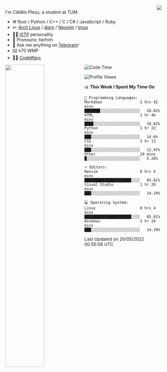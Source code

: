 <!--![](https://github.com/Catalinhimself/Catalinhimself/blob/main/Sakura_Nene_CPP.jpg)-->

<a href="https://github.com/RaoHai/RaoHai/actions">
<img align="right" src="https://github-readme-stats.vercel.app/api/wakatime?username=catalinhimself&theme=calm&layout=compact&langs_count=20" />
</a>
 
I'm Cătălin Pleșu, a student at TUM.

-   :hammer_and_pick: Rust / Python / C++ / C / C# / JavaScript / Ruby 
-   :pencil2: [Arch Linux](https://wiki.archlinux.org/title/Arch_Linux) / [dwm](https://dwm.suckless.org/) / [Neovim](https://neovim.io/) / [tmux](https://github.com/tmux/tmux/wiki)
-   :man_scientist: [ISTP](https://www.16personalities.com/istp-personality) personality
-   :man: Pronouns: he/him
-   :thought_balloon: Ask me anything on [Telegram](https://t.me/catalinplesu)!
-   ⌨️ ≈70 WMP
-   👨‍💻 [CodeWars](https://www.codewars.com/users/Catalinhimself)

[<img align="left" width="50%" src="https://github-readme-stats-ouuan.vercel.app/api?username=catalinplesu&theme=calm&show_icons=true">](https://metrics.lecoq.io/catalinplesu#gh-dark-mode-only)
 
<!--START_SECTION:waka-->
![Code Time](http://img.shields.io/badge/Code%20Time-0%20secs-blue)

![Profile Views](http://img.shields.io/badge/Profile%20Views-10-blue)

📊 **This Week I Spent My Time On** 

```text
💬 Programming Languages: 
Markdown                 2 hrs 42 mins       ███████░░░░░░░░░░░░░░░░░░   28.82% 
HTML                     1 hr 46 mins        ████░░░░░░░░░░░░░░░░░░░░░   18.82% 
Python                   1 hr 22 mins        ███░░░░░░░░░░░░░░░░░░░░░░   14.6% 
CSS                      1 hr 13 mins        ███░░░░░░░░░░░░░░░░░░░░░░   12.97% 
Other                    29 mins             █░░░░░░░░░░░░░░░░░░░░░░░░   5.28%

🔥 Editors: 
Neovim                   8 hrs 4 mins        █████████████████████░░░░   85.81% 
Visual Studio            1 hr 20 mins        ███░░░░░░░░░░░░░░░░░░░░░░   14.19%

💻 Operating System: 
Linux                    8 hrs 4 mins        █████████████████████░░░░   85.81% 
Windows                  1 hr 20 mins        ███░░░░░░░░░░░░░░░░░░░░░░   14.19%

```


 Last Updated on 20/05/2022 00:55:06 UTC
<!--END_SECTION:waka-->
